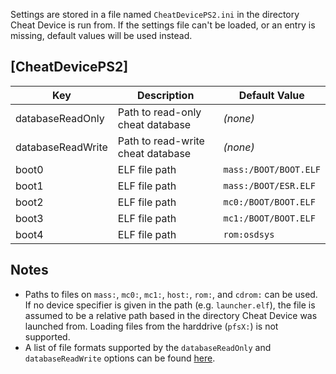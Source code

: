 Settings are stored in a file named `CheatDevicePS2.ini` in the directory Cheat Device is run from. If the settings file can't be loaded, or an entry is missing, default values will be used instead.

## [CheatDevicePS2]

|Key|Description|Default Value|
|---|---|---|
|databaseReadOnly|Path to read-only cheat database|*(none)*|
|databaseReadWrite|Path to read-write cheat database|*(none)*|
|boot0|ELF file path|`mass:/BOOT/BOOT.ELF`|
|boot1|ELF file path|`mass:/BOOT/ESR.ELF`|
|boot2|ELF file path|`mc0:/BOOT/BOOT.ELF`|
|boot3|ELF file path|`mc1:/BOOT/BOOT.ELF`|
|boot4|ELF file path|`rom:osdsys`|

## Notes
* Paths to files on `mass:`, `mc0:`, `mc1:`, `host:`, `rom:`, and `cdrom:` can be used. If no device specifier is given in the path (e.g. `launcher.elf`), the file is assumed to be a relative path based in the directory Cheat Device was launched from. Loading files from the harddrive (`pfsX:`) is not supported.
* A list of file formats supported by the `databaseReadOnly` and `databaseReadWrite` options can be found [here](https://github.com/root670/CheatDevicePS2/wiki/Cheats).